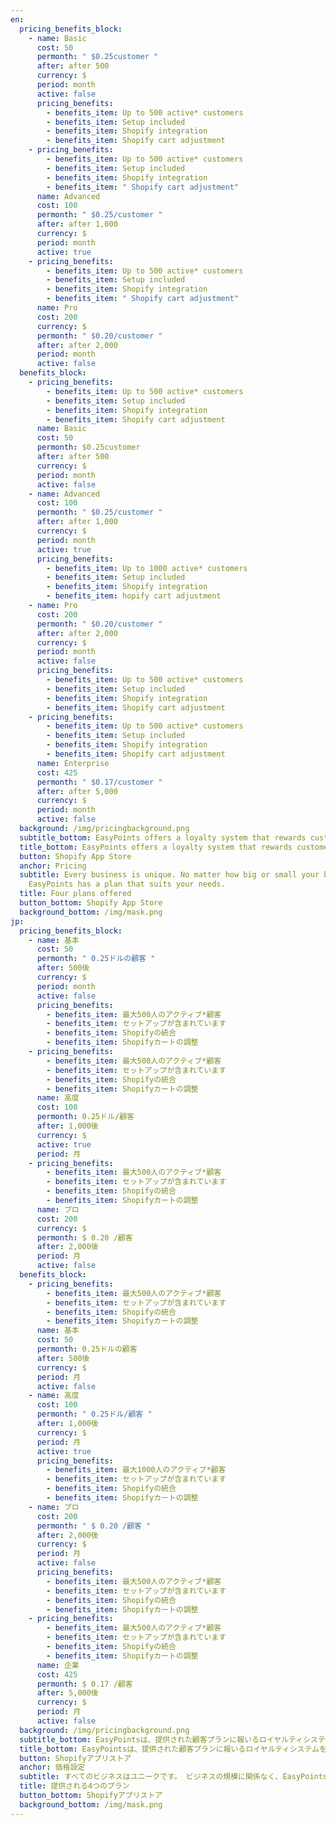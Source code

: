 ```yaml
---
en:
  pricing_benefits_block:
    - name: Basic
      cost: 50
      permonth: " $0.25customer "
      after: after 500
      currency: $
      period: month
      active: false
      pricing_benefits:
        - benefits_item: Up to 500 active* customers
        - benefits_item: Setup included
        - benefits_item: Shopify integration
        - benefits_item: Shopify cart adjustment
    - pricing_benefits:
        - benefits_item: Up to 500 active* customers
        - benefits_item: Setup included
        - benefits_item: Shopify integration
        - benefits_item: " Shopify cart adjustment"
      name: Advanced
      cost: 100
      permonth: " $0.25/customer "
      after: after 1,000
      currency: $
      period: month
      active: true
    - pricing_benefits:
        - benefits_item: Up to 500 active* customers
        - benefits_item: Setup included
        - benefits_item: Shopify integration
        - benefits_item: " Shopify cart adjustment"
      name: Pro
      cost: 200
      currency: $
      permonth: " $0.20/customer "
      after: after 2,000
      period: month
      active: false
  benefits_block:
    - pricing_benefits:
        - benefits_item: Up to 500 active* customers
        - benefits_item: Setup included
        - benefits_item: Shopify integration
        - benefits_item: Shopify cart adjustment
      name: Basic
      cost: 50
      permonth: $0.25customer
      after: after 500
      currency: $
      period: month
      active: false
    - name: Advanced
      cost: 100
      permonth: " $0.25/customer "
      after: after 1,000
      currency: $
      period: month
      active: true
      pricing_benefits:
        - benefits_item: Up to 1000 active* customers
        - benefits_item: Setup included
        - benefits_item: Shopify integration
        - benefits_item: hopify cart adjustment
    - name: Pro
      cost: 200
      permonth: " $0.20/customer "
      after: after 2,000
      currency: $
      period: month
      active: false
      pricing_benefits:
        - benefits_item: Up to 500 active* customers
        - benefits_item: Setup included
        - benefits_item: Shopify integration
        - benefits_item: Shopify cart adjustment
    - pricing_benefits:
        - benefits_item: Up to 500 active* customers
        - benefits_item: Setup included
        - benefits_item: Shopify integration
        - benefits_item: Shopify cart adjustment
      name: Enterprise
      cost: 425
      permonth: " $0.17/customer "
      after: after 5,000
      currency: $
      period: month
      active: false
  background: /img/pricingbackground.png
  subtitle_bottom: EasyPoints offers a loyalty system that rewards customers plans offered
  title_bottom: EasyPoints offers a loyalty system that rewards customers plans offered
  button: Shopify App Store
  anchor: Pricing
  subtitle: Every business is unique. No matter how big or small your business is,
    EasyPoints has a plan that suits your needs.
  title: Four plans offered
  button_bottom: Shopify App Store
  background_bottom: /img/mask.png
jp:
  pricing_benefits_block:
    - name: 基本
      cost: 50
      permonth: " 0.25ドルの顧客 "
      after: 500後
      currency: $
      period: month
      active: false
      pricing_benefits:
        - benefits_item: 最大500人のアクティブ*顧客
        - benefits_item: セットアップが含まれています
        - benefits_item: Shopifyの統合
        - benefits_item: Shopifyカートの調整
    - pricing_benefits:
        - benefits_item: 最大500人のアクティブ*顧客
        - benefits_item: セットアップが含まれています
        - benefits_item: Shopifyの統合
        - benefits_item: Shopifyカートの調整
      name: 高度
      cost: 100
      permonth: 0.25ドル/顧客
      after: 1,000後
      currency: $
      active: true
      period: 月
    - pricing_benefits:
        - benefits_item: 最大500人のアクティブ*顧客
        - benefits_item: セットアップが含まれています
        - benefits_item: Shopifyの統合
        - benefits_item: Shopifyカートの調整
      name: プロ
      cost: 200
      currency: $
      permonth: $ 0.20 /顧客
      after: 2,000後
      period: 月
      active: false
  benefits_block:
    - pricing_benefits:
        - benefits_item: 最大500人のアクティブ*顧客
        - benefits_item: セットアップが含まれています
        - benefits_item: Shopifyの統合
        - benefits_item: Shopifyカートの調整
      name: 基本
      cost: 50
      permonth: 0.25ドルの顧客
      after: 500後
      currency: $
      period: 月
      active: false
    - name: 高度
      cost: 100
      permonth: " 0.25ドル/顧客 "
      after: 1,000後
      currency: $
      period: 月
      active: true
      pricing_benefits:
        - benefits_item: 最大1000人のアクティブ*顧客
        - benefits_item: セットアップが含まれています
        - benefits_item: Shopifyの統合
        - benefits_item: Shopifyカートの調整
    - name: プロ
      cost: 200
      permonth: " $ 0.20 /顧客 "
      after: 2,000後
      currency: $
      period: 月
      active: false
      pricing_benefits:
        - benefits_item: 最大500人のアクティブ*顧客
        - benefits_item: セットアップが含まれています
        - benefits_item: Shopifyの統合
        - benefits_item: Shopifyカートの調整
    - pricing_benefits:
        - benefits_item: 最大500人のアクティブ*顧客
        - benefits_item: セットアップが含まれています
        - benefits_item: Shopifyの統合
        - benefits_item: Shopifyカートの調整
      name: 企業
      cost: 425
      permonth: $ 0.17 /顧客
      after: 5,000後
      currency: $
      period: 月
      active: false
  background: /img/pricingbackground.png
  subtitle_bottom: EasyPointsは、提供された顧客プランに報いるロイヤルティシステムを提供します
  title_bottom: EasyPointsは、提供された顧客プランに報いるロイヤルティシステムを提供します
  button: Shopifyアプリストア
  anchor: 価格設定
  subtitle: すべてのビジネスはユニークです。 ビジネスの規模に関係なく、EasyPointsにはニーズに合ったプランがあります。
  title: 提供される4つのプラン
  button_bottom: Shopifyアプリストア
  background_bottom: /img/mask.png
---
```

